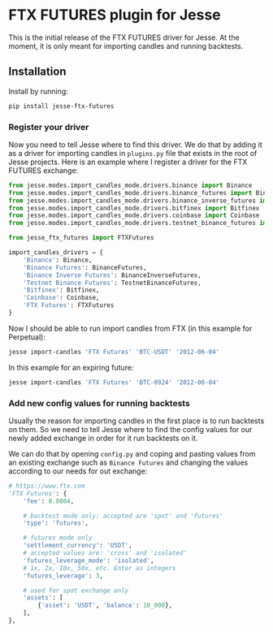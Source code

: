 # FTX FUTURES plugin for Jesse

This is the initial release of the FTX FUTURES driver for Jesse. At the moment, it is only meant for importing candles and running backtests. 

## Installation 
Install by running:

```sh
pip install jesse-ftx-futures
```

### Register your driver
Now you need to tell Jesse where to find this driver. We do that by adding it as a driver for importing candles in `plugins.py` file that exists in the root of Jesse projects. Here is an example where I register a driver for the FTX FUTURES exchange:

```py
from jesse.modes.import_candles_mode.drivers.binance import Binance
from jesse.modes.import_candles_mode.drivers.binance_futures import BinanceFutures
from jesse.modes.import_candles_mode.drivers.binance_inverse_futures import BinanceInverseFutures
from jesse.modes.import_candles_mode.drivers.bitfinex import Bitfinex
from jesse.modes.import_candles_mode.drivers.coinbase import Coinbase
from jesse.modes.import_candles_mode.drivers.testnet_binance_futures import TestnetBinanceFutures

from jesse_ftx_futures import FTXFutures

import_candles_drivers = {
    'Binance': Binance,
    'Binance Futures': BinanceFutures,
    'Binance Inverse Futures': BinanceInverseFutures,
    'Testnet Binance Futures': TestnetBinanceFutures,
    'Bitfinex': Bitfinex,
    'Coinbase': Coinbase,
    'FTX Futures': FTXFutures
}
```

Now I should be able to run import candles from FTX (in this example for Perpetual):

```sh
jesse import-candles 'FTX Futures' 'BTC-USDT' '2012-06-04'
```

In this example for an expiring future:

```sh
jesse import-candles 'FTX Futures' 'BTC-0924' '2012-06-04'
```


### Add new config values for running backtests
Usually the reason for importing candles in the first place is to run backtests on them. So we need to tell Jesse where to find the config values for our newly added exchange in order for it run backtests on it. 

We can do that by opening `config.py` and coping and pasting values from an existing exchange such as `Binance Futures` and changing the values according to our needs for out exchange:
```py
# https://www.ftx.com
'FTX Futures': {
    'fee': 0.0004,

    # backtest mode only: accepted are 'spot' and 'futures'
    'type': 'futures',

    # futures mode only
    'settlement_currency': 'USDT',
    # accepted values are: 'cross' and 'isolated'
    'futures_leverage_mode': 'isolated',
    # 1x, 2x, 10x, 50x, etc. Enter as integers
    'futures_leverage': 3,

    # used for spot exchange only
    'assets': [
        {'asset': 'USDT', 'balance': 10_000},
    ],
},
```